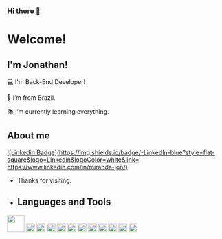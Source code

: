 ### Hi there 👋

# Welcome!

 

## I'm Jonathan!

 

:computer: I'm Back-End Developer!

:house_with_garden: I’m from Brazil.

:books: I’m currently learning everything.


## About me

[![Linkedin Badge](https://img.shields.io/badge/-LinkedIn-blue?style=flat-square&logo=Linkedin&logoColor=white&link= https://www.linkedin.com/in/miranda-jon/)](https://www.linkedin.com/in/miranda-jon/)

- Thanks for visiting.

- ## Languages and Tools

<image height="40" src="https://img.shields.io/badge/C%23-239120?style=for-the-badge&logo=csharp&logoColor=white"/>
<code><image height="20" src="https://img.shields.io/badge/.NET-512BD4?style=for-the-badge&logo=dotnet&logoColor=white"></code>
<code><image height="20" src="https://img.shields.io/badge/Delphi-B22222?style=for-the-badge&logo=delphi&logoColor=white"></code>
<code><image height="20" src="https://img.shields.io/badge/Selenium-43B02A?style=for-the-badge&logo=Selenium&logoColor=white"></code>
<code><image height="20" src="https://img.shields.io/badge/Docker-2CA5E0?style=for-the-badge&logo=docker&logoColor=white"></code>
<code><image height="20" src="https://img.shields.io/badge/HTML5-E34F26?style=for-the-badge&logo=html5&logoColor=white"></code>
<code><image height="20" src="https://img.shields.io/badge/CSS3-1572B6?style=for-the-badge&logo=css3&logoColor=white"></code>
<code><image height="20" src="https://img.shields.io/badge/PostgreSQL-316192?style=for-the-badge&logo=postgresql&logoColor=white"></code>
<code><image height="20" src="https://img.shields.io/badge/Oracle-F80000?style=for-the-badge&logo=Oracle&logoColor=white"></code>
<code><image height="20" src="https://img.shields.io/badge/MySQL-005C84?style=for-the-badge&logo=mysql&logoColor=white"></code>
<code><image height="20" src="https://img.shields.io/badge/GIT-E44C30?style=for-the-badge&logo=git&logoColor=white"></code>
<code><image height="20" src="https://img.shields.io/badge/Ubuntu-E95420?style=for-the-badge&logo=ubuntu&logoColor=white"></code>
